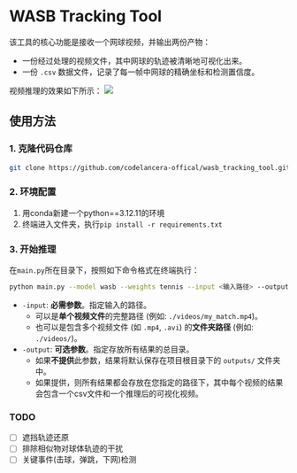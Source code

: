 # WASB Tracking Tool

该工具的核心功能是接收一个网球视频，并输出两份产物：

* 一份经过处理的视频文件，其中网球的轨迹被清晰地可视化出来。
* 一份 `.csv` 数据文件，记录了每一帧中网球的精确坐标和检测置信度。

视频推理的效果如下所示：
![](./final_output.gif)

## 使用方法

### 1. 克隆代码仓库

```sh
git clone https://github.com/codelancera-offical/wasb_tracking_tool.git
```

### 2. 环境配置

1. 用conda新建一个python==3.12.11的环境
2. 终端进入文件夹，执行`pip install -r requirements.txt`

### 3. 开始推理

在`main.py`所在目录下，按照如下命令格式在终端执行：

```sh
python main.py --model wasb --weights tennis --input <输入路径> --output <输出路径>
```
- `-input`: **必需参数**。指定输入的路径。
    - 可以是**单个视频文件**的完整路径 (例如: `./videos/my_match.mp4`)。
    - 也可以是包含多个视频文件 (如 `.mp4`, `.avi`) 的**文件夹路径** (例如: `./videos/`)。
- `-output`: **可选参数**。指定存放所有结果的总目录。
    - 如果**不提供**此参数，结果将默认保存在项目根目录下的 `outputs/` 文件夹中。
    - 如果提供，则所有结果都会存放在您指定的路径下，其中每个视频的结果会包含一个csv文件和一个推理后的可视化视频。

### TODO

- [ ] 遮挡轨迹还原
- [ ] 排除相似物对球体轨迹的干扰
- [ ] 关键事件(击球，弹跳，下网)检测
